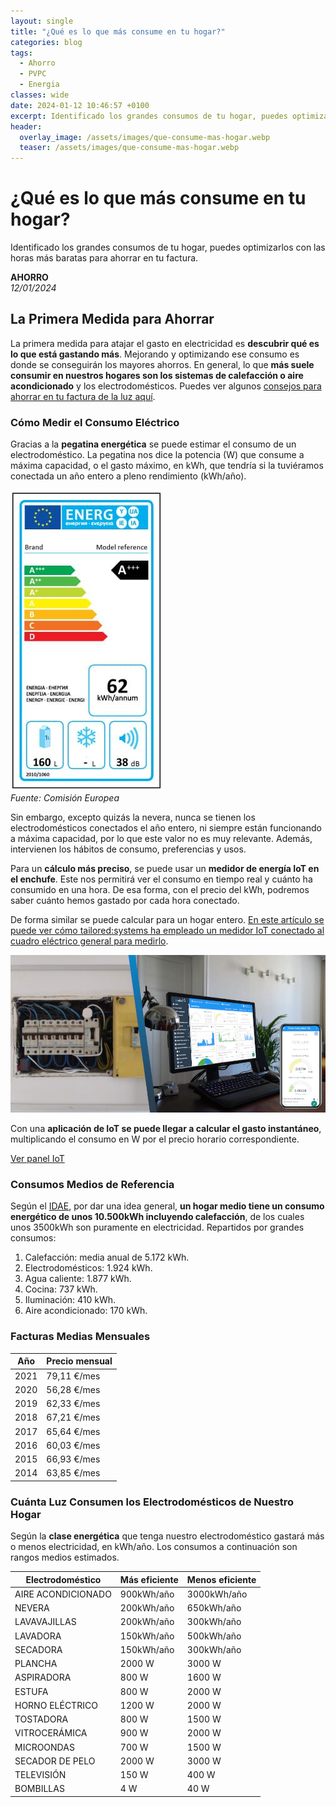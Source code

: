 ```yaml
---
layout: single
title: "¿Qué es lo que más consume en tu hogar?"
categories: blog
tags:
  - Ahorro
  - PVPC
  - Energia
classes: wide
date: 2024-01-12 10:46:57 +0100
excerpt: Identificado los grandes consumos de tu hogar, puedes optimizarlos con las horas más baratas para ahorrar en tu factura.
header:
  overlay_image: /assets/images/que-consume-mas-hogar.webp
  teaser: /assets/images/que-consume-mas-hogar.webp
---
```


# ¿Qué es lo que más consume en tu hogar?

Identificado los grandes consumos de tu hogar, puedes optimizarlos con las horas más baratas para ahorrar en tu factura.

**AHORRO**  
_12/01/2024_

## La Primera Medida para Ahorrar

La primera medida para atajar el gasto en electricidad es **descubrir qué es lo que está gastando más**. Mejorando y optimizando ese consumo es donde se conseguirán los mayores ahorros. En general, lo que **más suele consumir en nuestros hogares son los sistemas de calefacción o aire acondicionado** y los electrodomésticos. Puedes ver algunos [consejos para ahorrar en tu factura de la luz aquí](consejos-ahorrar-factura-luz.html).

### Cómo Medir el Consumo Eléctrico

Gracias a la **pegatina energética** se puede estimar el consumo de un electrodoméstico. La pegatina nos dice la potencia (W) que consume a máxima capacidad, o el gasto máximo, en kWh, que tendría si la tuviéramos conectada un año entero a pleno rendimiento (kWh/año).

![Pegatina energética](/assets/images/pegatina-ener.jpg)  
_Fuente: Comisión Europea_

Sin embargo, excepto quizás la nevera, nunca se tienen los electrodomésticos conectados el año entero, ni siempre están funcionando a máxima capacidad, por lo que este valor no es muy relevante. Además, intervienen los hábitos de consumo, preferencias y usos.

Para un **cálculo más preciso**, se puede usar un **medidor de energía IoT en el enchufe**. Este nos permitirá ver el consumo en tiempo real y cuánto ha consumido en una hora. De esa forma, con el precio del kWh, podremos saber cuánto hemos gastado por cada hora conectado.

De forma similar se puede calcular para un hogar entero. [En este artículo se puede ver cómo tailored:systems ha empleado un medidor IoT conectado al cuadro eléctrico general para medirlo](https://tailored.systems/monitoreo-consumo-electrico-iot/).

![Analizador de consumo inteligente IoT](/assets/images/SmartEnergyBanner.jpg)

Con una **aplicación de IoT se puede llegar a calcular el gasto instantáneo**, multiplicando el consumo en W por el precio horario correspondiente.

[Ver panel IoT](https://service.iot.tailored.systems/dashboard/c1c67120-67c8-11eb-b1f8-cd6fae994d19?publicId=2e5865c0-aa67-11ea-8a02-3b73d24348c2)

### Consumos Medios de Referencia

Según el [IDAE](https://www.idae.es/), por dar una idea general, **un hogar medio tiene un consumo energético de unos 10.500kWh incluyendo calefacción**, de los cuales unos 3500kWh son puramente en electricidad. Repartidos por grandes consumos:

1. Calefacción: media anual de 5.172 kWh.
2. Electrodomésticos: 1.924 kWh.
3. Agua caliente: 1.877 kWh.
4. Cocina: 737 kWh.
5. Iluminación: 410 kWh.
6. Aire acondicionado: 170 kWh.

### Facturas Medias Mensuales

| Año  | Precio mensual |
| ---- | -------------- |
| 2021 | 79,11 €/mes    |
| 2020 | 56,28 €/mes    |
| 2019 | 62,33 €/mes    |
| 2018 | 67,21 €/mes    |
| 2017 | 65,64 €/mes    |
| 2016 | 60,03 €/mes    |
| 2015 | 66,93 €/mes    |
| 2014 | 63,85 €/mes    |

### Cuánta Luz Consumen los Electrodomésticos de Nuestro Hogar

Según la **clase energética** que tenga nuestro electrodoméstico gastará más o menos electricidad, en kWh/año. Los consumos a continuación son rangos medios estimados.

| Electrodoméstico   | Más eficiente | Menos eficiente |
| ------------------ | ------------- | --------------- |
| AIRE ACONDICIONADO | 900kWh/año    | 3000kWh/año     |
| NEVERA             | 200kWh/año    | 650kWh/año      |
| LAVAVAJILLAS       | 200kWh/año    | 300kWh/año      |
| LAVADORA           | 150kWh/año    | 500kWh/año      |
| SECADORA           | 150kWh/año    | 300kWh/año      |
| PLANCHA            | 2000 W        | 3000 W          |
| ASPIRADORA         | 800 W         | 1600 W          |
| ESTUFA             | 800 W         | 2000 W          |
| HORNO ELÉCTRICO    | 1200 W        | 2000 W          |
| TOSTADORA          | 800 W         | 1500 W          |
| VITROCERÁMICA      | 900 W         | 2000 W          |
| MICROONDAS         | 700 W         | 1500 W          |
| SECADOR DE PELO    | 2000 W        | 3000 W          |
| TELEVISIÓN         | 150 W         | 400 W           |
| BOMBILLAS          | 4 W           | 40 W            |
